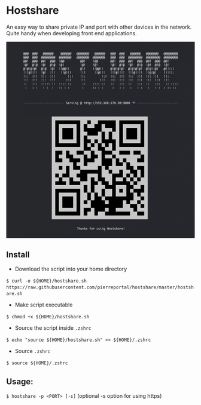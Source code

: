 # Hostshare

An easy way to share private IP and port with other devices in the network. Quite handy when developing front end applications. 

![hostshare](screenshots/hostshare_demo.png)

## Install
- Download the script into your home directory

`$ curl -o ${HOME}/hostshare.sh https://raw.githubusercontent.com/pierreportal/hostshare/master/hostshare.sh`
- Make script executable

`$ chmod +x ${HOME}/hostshare.sh`
- Source the script inside `.zshrc`

`$ echo "source ${HOME}/hostshare.sh" >> ${HOME}/.zshrc`
- Source `.zshrc`

`$ source ${HOME}/.zshrc`

## Usage:
`$ hostshare -p <PORT> [-s]`
(optional -s option for using https)

